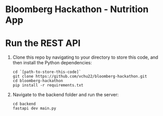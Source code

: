 # Bloomberg Hackathon - Nutrition App

# Run the REST API
1. Clone this repo by navigating to your directory to store this code, and then install the Python dependencies:
   ```
   cd `[path-to-store-this-code]`
   git clone https://github.com/vchu22/bloomberg-hackathon.git
   cd bloomberg-hackathon
   pip install -r requirements.txt
   ```
2. Navigate to the backend folder and run the server:
   ```
   cd backend
   fastapi dev main.py
   ```
